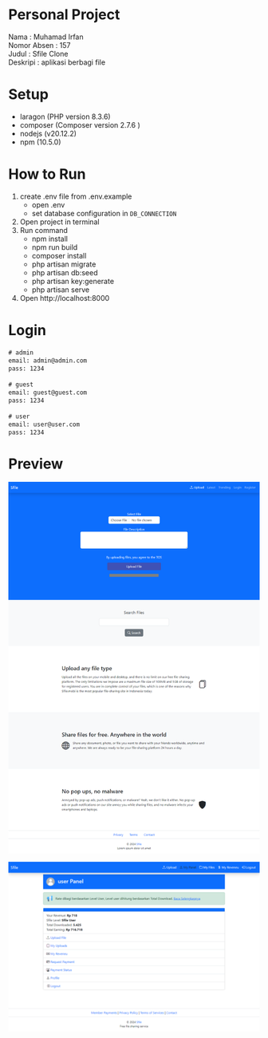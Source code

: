 # Personal Project
Nama : Muhamad Irfan  
Nomor Absen : 157  
Judul : Sfile Clone  
Deskripi : aplikasi berbagi file

# Setup
- laragon (PHP version 8.3.6)
- composer (Composer version 2.7.6 )
- nodejs (v20.12.2)
- npm (10.5.0)

# How to Run
1. create .env file from .env.example
   - open .env
   - set database configuration in ``DB_CONNECTION``
2. Open project in terminal
3. Run command
   - npm install
   - npm run build
   - composer install
   - php artisan migrate
   - php artisan db:seed
   - php artisan key:generate
   - php artisan serve
4. Open http://localhost:8000

# Login
```
# admin
email: admin@admin.com
pass: 1234

# guest
email: guest@guest.com
pass: 1234

# user
email: user@user.com
pass: 1234
```

# Preview
![alt Preview](https://github.com/irfanykywz-php-project/157-muhamad-irfan/blob/main/preview.png?raw=true)

![alt Preview](https://github.com/irfanykywz-php-project/157-muhamad-irfan/blob/main/preview-panel.png?raw=true)
